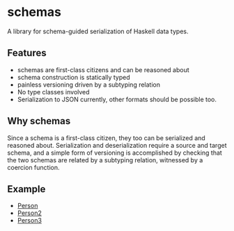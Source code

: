 # schemas
A library for schema-guided serialization of Haskell data types.

## Features
* schemas are first-class citizens and can be reasoned about
* schema construction is statically typed
* painless versioning driven by a subtyping relation
* No type classes involved
* Serialization to JSON currently, other formats should be possible too.

## Why schemas

Since a schema is a first-class citizen, they too can be serialized and reasoned about. Serialization and deserialization require a source and target schema, and a simple form of versioning is accomplished by checking that the two schemas are related by a subtyping relation, witnessed by a coercion function.

## Example
- [Person](example/Person.hs)
- [Person2](example/Person2.hs)
- [Person3](example/Person3.hs)
